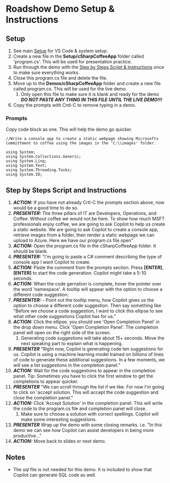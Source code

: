 # Roadshow Demo Setup & Instructions

## Setup

1. See main [Setup](../Setup.MD) for VS Code & system setup.
2. Create a new file in the **Setup/cSharpCoffeeApp** folder called 'program.cs'. This will be used for presentation practice.
3. Run through the demo with the [Step by Steps Script & Instructions](#step-by-steps-script-and-instructions) once to make sure everything works.
4. Close this program.cs file and delete the file.
5. Move up to the **Demos/cSharpCoffeeApp** folder and create a new file called program.cs. This will be used for the live demo.
   1. Only open this file to make sure it is blank and ready for the demo ***DO NOT PASTE ANY THING IN THIS FILE UNTIL THE LIVE DEMO!!!***
6. Copy the prompts with Cntl-C to remove typing in a demo.

### Prompts

Copy code block as one. This will help the demo go quicker.

    //Write a console app to create a static webpage showing Microsofts committment to coffee using the images in the 'C:\\images' folder.

    using System;
    using System.Collections.Generic;
    using System.Linq;
    using System.Text;
    using System.Threading.Tasks;
    using System.IO;

## Step by Steps Script and Instructions

1. ***ACTION:*** If you have not already Crtl-C the prompts section above, now would be a good time to do so.
2. ***PRESENTER:*** The three pillars of IT are Developers, Operations, and Coffee. Without coffee we would not be here. To show how much MSFT professionals enjoy coffee, we are going to ask Copilot to help us create a static website. We are going to ask Copilot to create a console app, retrieve images from a folder, then render a static webpage we can upload to Azure. Here we have our program.cs file open"
3. ***ACTION:*** Open the program.cs file in the cSharpCoffeeApp folder. It should be blank.
4. ***PRESENTER:*** "I'm going to paste a C# comment describing the type of console app I want Copilot to create.
5. ***ACTION:*** Paste the comment from the prompts section. Press **[ENTER]**, **[ENTER]** to start the code generation. Copilot might take a 5-10 seconds.
6. ***ACTION:*** When the code gernation is complete, hover the pointer over the word 'namespace'. A tooltip will appear with the option to choose a different code suggestion.
7. ***PRESENTER:*** - Point out the tooltip menu, how Copilot gives us the option to choose a different code suggestion. Then say something like "Before we choose a code suggestion, I want to click this ellipse to see what other code suggestions Copilot has for us."
8. ***ACTION:*** Click the ellipse, you should see 'Open Completion Panel' in the drop down menu. Click 'Open Completion Panel'. The completion panel will open on the right side of the screen.
   1. Generating code suggestions will take about 15+ seconds. Move the next speaking part to explain what is happening.
9. ***PRESENTER*** "Right now, Copilot is generating code ten suggestions for us. Copilot is using a machine learning model trained on billions of lines of code to generate these additional suggestions. In a few moments, we will see a list suggestions in the completion panel."
10. ***ACTION:*** Wait for the code suggestions to appear in the completion panel. Tip: Sometimes you have to click the first window to get the completions to appear quicker.
11. ***PRESENTER*** "We can scroll through the list if we like. For now I'm going to click on 'accept solution. This will accept the code suggestion and close the completion panel."
12. ***ACTION:*** Click 'Accept Solution' in the completion panel. This will write the code to the program.cs file and completion panel will close.
      1. Make sure to choose a solution with correct spellings. Copilot will make some interesting suggestions.
13. ***PRESENTER*** Wrap up the demo with some closing remarks. i.e. "In this demo we can see how Copilot can assist developers in being more productive..."
14. ***ACTION:*** Move back to slides or next demo.

## Notes

- The sql file is not needed for this demo. It is included to show that Copilot can generate SQL code as well.
